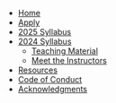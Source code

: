 <!-- docs/2022/_sidebar.md -->

- [Home](/)
- [Apply](apply)
- [2025 Syllabus](2025/README.md)
  <!-- - [Teaching Material](2024/teaching-material.md) -->
  <!-- - [Meet the Organisers/Instructors](2025/instructors.md) -->
- [2024 Syllabus](2024/README.md)
  - [Teaching Material](2024/teaching-material.md)
  - [Meet the Instructors](2024/instructors.md)
- [Resources](resources)
- [Code of Conduct](code-of-conduct)
- [Acknowledgments](acknowledgments)
